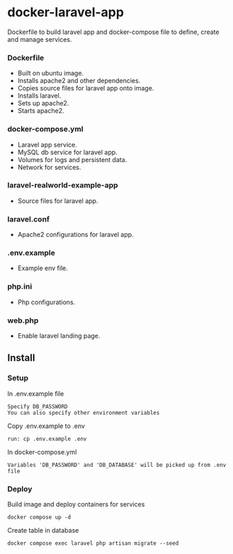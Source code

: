 # docker-laravel-app
Dockerfile to build laravel app and docker-compose file to define, create and manage services. 

### Dockerfile
- Built on ubuntu image.
- Installs apache2 and other dependencies.
- Copies source files for laravel app onto image.
- Installs laravel.
- Sets up apache2.
- Starts apache2.

### docker-compose.yml
- Laravel app service.
- MySQL db service for laravel app.
- Volumes for logs and persistent data.
- Network for services.

### laravel-realworld-example-app
- Source files for laravel app.

### laravel.conf
- Apache2 configurations for laravel app.

### .env.example
- Example env file.

### php.ini
- Php configurations.

### web.php
- Enable laravel landing page.

## Install
### Setup
In .env.example file
```
Specify DB_PASSWORD
You can also specify other environment variables
```
Copy .env.example to .env
```
run: cp .env.example .env
```
In docker-compose.yml
```
Variables 'DB_PASSWORD' and 'DB_DATABASE' will be picked up from .env file
```
### Deploy
Build image and deploy containers for services
```
docker compose up -d
```
Create table in database
```
docker compose exec laravel php artisan migrate --seed
```
